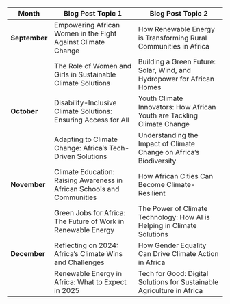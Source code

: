| **Month**    | **Blog Post Topic 1**                                                   | **Blog Post Topic 2**                                                   |
|--------------|-------------------------------------------------------------------------|-------------------------------------------------------------------------|
| **September**| Empowering African Women in the Fight Against Climate Change            | How Renewable Energy is Transforming Rural Communities in Africa         |
|              | The Role of Women and Girls in Sustainable Climate Solutions            | Building a Green Future: Solar, Wind, and Hydropower for African Homes   |
| **October**  | Disability-Inclusive Climate Solutions: Ensuring Access for All         | Youth Climate Innovators: How African Youth are Tackling Climate Change  |
|              | Adapting to Climate Change: Africa’s Tech-Driven Solutions               | Understanding the Impact of Climate Change on Africa’s Biodiversity      |
| **November** | Climate Education: Raising Awareness in African Schools and Communities | How African Cities Can Become Climate-Resilient                          |
|              | Green Jobs for Africa: The Future of Work in Renewable Energy           | The Power of Climate Technology: How AI is Helping in Climate Solutions  |
| **December** | Reflecting on 2024: Africa’s Climate Wins and Challenges                | How Gender Equality Can Drive Climate Action in Africa                   |
|              | Renewable Energy in Africa: What to Expect in 2025                      | Tech for Good: Digital Solutions for Sustainable Agriculture in Africa   |
